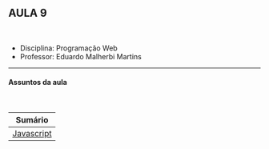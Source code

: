 ## AULA 9

<br />

- Disciplina: Programação Web
- Professor: Eduardo Malherbi Martins

---

#### Assuntos da aula

<br />

| Sumário                             |
| ----------------------------------- |
| [Javascript](../aula-9-javascript/) |
